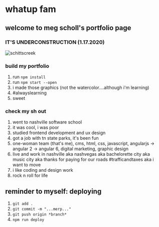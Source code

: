 # whatup fam

## welcome to meg scholl's portfolio page

### IT'S UNDERCONSTRUCTION (1.17.2020)
![schittscreek](https://media3.giphy.com/media/xT1XGVBim9uITGLIt2/giphy.gif)

### build my portfolio
1. run `npm install`
2. run `npm start --open`
3. i made those graphics (not the watercolor....although i'm learning)
4. #alwayslearning
5. sweet

### check my sh out
1. went to nashville software school
2. it was cool, i was poor
3. studied frontend development and ux design
4. got a job with tn state parks, it's been fun
5. one-woman team (that's me), cms, html, css, javascript, angularjs -> angular 2 -> angular 6, digital marketing, graphic design
6. live and work in nashville aka nashvegas aka bachelorette city aka music city aka thanks for paying for our roads #trafficandtaxes aka i want to move
7. i like coding and design work
8. rock n roll for life


## reminder to myself: deploying
1. `git add .`
1. `git commit -m "...merp..."`
1. `git push origin *branch*`
1. `npm run deploy`